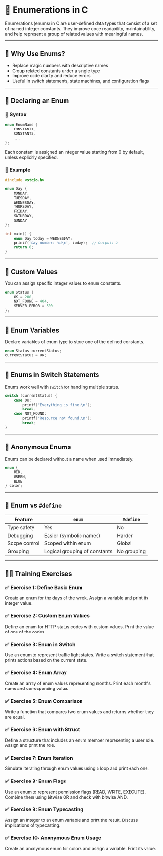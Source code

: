 # 🔢 Enumerations in C

Enumerations (enums) in C are user-defined data types that consist of a set of named integer constants. They improve code readability, maintainability, and help represent a group of related values with meaningful names.

---

## 🧠 Why Use Enums?

- Replace magic numbers with descriptive names
- Group related constants under a single type
- Improve code clarity and reduce errors
- Useful in switch statements, state machines, and configuration flags

---

## 🔹 Declaring an Enum

### 🔸 Syntax

```c
enum EnumName {
    CONSTANT1,
    CONSTANT2,
    ...
};
```

Each constant is assigned an integer value starting from 0 by default, unless explicitly specified.

### 🔸 Example

```c
#include <stdio.h>

enum Day {
    MONDAY,
    TUESDAY,
    WEDNESDAY,
    THURSDAY,
    FRIDAY,
    SATURDAY,
    SUNDAY
};

int main() {
    enum Day today = WEDNESDAY;
    printf("Day number: %d\n", today);  // Output: 2
    return 0;
}
```

---

## 🔸 Custom Values

You can assign specific integer values to enum constants.

```c
enum Status {
    OK = 200,
    NOT_FOUND = 404,
    SERVER_ERROR = 500
};
```

---

## 🔸 Enum Variables

Declare variables of enum type to store one of the defined constants.

```c
enum Status currentStatus;
currentStatus = OK;
```

---

## 🔸 Enums in Switch Statements

Enums work well with `switch` for handling multiple states.

```c
switch (currentStatus) {
    case OK:
        printf("Everything is fine.\n");
        break;
    case NOT_FOUND:
        printf("Resource not found.\n");
        break;
}
```

---

## 🔸 Anonymous Enums

Enums can be declared without a name when used immediately.

```c
enum {
    RED,
    GREEN,
    BLUE
} color;
```

---

## 🔸 Enum vs `#define`

| Feature         | `enum`                         | `#define`                      |
|-----------------|--------------------------------|--------------------------------|
| Type safety     | Yes                            | No                             |
| Debugging       | Easier (symbolic names)        | Harder                         |
| Scope control   | Scoped within enum             | Global                         |
| Grouping        | Logical grouping of constants  | No grouping                    |

---

## 🧑‍💻 Training Exercises

### ✅ Exercise 1: Define Basic Enum
Create an enum for the days of the week. Assign a variable and print its integer value.

### ✅ Exercise 2: Custom Enum Values
Define an enum for HTTP status codes with custom values. Print the value of one of the codes.

### ✅ Exercise 3: Enum in Switch
Use an enum to represent traffic light states. Write a switch statement that prints actions based on the current state.

### ✅ Exercise 4: Enum Array
Create an array of enum values representing months. Print each month's name and corresponding value.

### ✅ Exercise 5: Enum Comparison
Write a function that compares two enum values and returns whether they are equal.

### ✅ Exercise 6: Enum with Struct
Define a structure that includes an enum member representing a user role. Assign and print the role.

### ✅ Exercise 7: Enum Iteration
Simulate iterating through enum values using a loop and print each one.

### ✅ Exercise 8: Enum Flags
Use an enum to represent permission flags (READ, WRITE, EXECUTE). Combine them using bitwise OR and check with bitwise AND.

### ✅ Exercise 9: Enum Typecasting
Assign an integer to an enum variable and print the result. Discuss implications of typecasting.

### ✅ Exercise 10: Anonymous Enum Usage
Create an anonymous enum for colors and assign a variable. Print its value.
